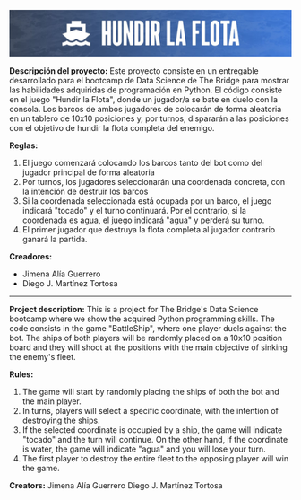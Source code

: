 ![Titulo](Titulo.jpeg)

**Descripción del proyecto:**
Este proyecto consiste en un entregable desarrollado para el bootcamp de Data Science de The Bridge para mostrar las habilidades adquiridas de programación en Python. El código consiste en el juego "Hundir la Flota", donde un jugador/a se bate en duelo con la consola. Los barcos de ambos jugadores de colocarán de forma aleatoria en un tablero de 10x10 posiciones y, por turnos, dispararán a las posiciones con el objetivo de hundir la flota completa del enemigo.

**Reglas:**
1. El juego comenzará colocando los barcos tanto del bot como del jugador principal de forma aleatoria
2. Por turnos, los jugadores seleccionarán una coordenada concreta, con la intención de destruir los barcos
3. Si la coordenada seleccionada está ocupada por un barco, el juego indicará "tocado" y el turno continuará. Por el contrario, si la coordenada es agua, el juego indicará "agua" y perderá su turno.
4. El primer jugador que destruya la flota completa al jugador contrario ganará la partida.

**Creadores:**
- Jimena Alía Guerrero
- Diego J. Martínez Tortosa
---
**Project description:**
This is a project for The Bridge's Data Science bootcamp where we show the acquired Python programming skills. The code consists in the game "BattleShip", where one player duels against the bot. The ships of both players will be randomly placed on a 10x10 position board and they will shoot at the positions with the main objective of sinking the enemy's fleet.

**Rules:**
1. The game will start by randomly placing the ships of both the bot and the main player.
2. In turns, players will select a specific coordinate, with the intention of destroying the ships.
3. If the selected coordinate is occupied by a ship, the game will indicate "tocado" and the turn will continue. On the other hand, if the coordinate is water, the game will indicate "agua" and you will lose your turn.
4. The first player to destroy the entire fleet to the opposing player will win the game.

**Creators:**
Jimena Alía Guerrero
Diego J. Martínez Tortosa

